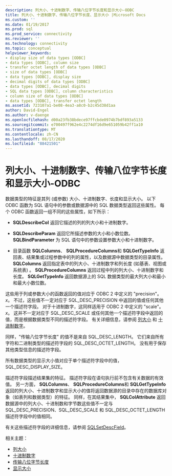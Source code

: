 ```yaml
---
description: 列大小、十进制数字、传输八位字节长度和显示大小-ODBC
title: 列大小、十进制数字、传输八位字节长度、显示大小 |Microsoft Docs
ms.custom: ''
ms.date: 01/19/2017
ms.prod: sql
ms.prod_service: connectivity
ms.reviewer: ''
ms.technology: connectivity
ms.topic: conceptual
helpviewer_keywords:
- display size of data types [ODBC]
- data types [ODBC], column size
- transfer octet length of data types [ODBC]
- size of data types [ODBC]
- data types [ODBC], display size
- decimal digits of data types [ODBC]
- data types [ODBC], decimal digits
- SQL data types [ODBC], column characteristics
- column size of data types [ODBC]
- data types [ODBC], transfer octet length
ms.assetid: 723107a1-be08-4ea3-a8c0-b2c45d38d1aa
author: David-Engel
ms.author: v-daenge
ms.openlocfilehash: d00a23fb38bdece97ffcbde0974b7bdf893a5133
ms.sourcegitcommit: e700497f962e4c2274df16d9e651059b42ff1a10
ms.translationtype: MT
ms.contentlocale: zh-CN
ms.lasthandoff: 08/17/2020
ms.locfileid: "88421501"
---
```

# <a name="column-size-decimal-digits-transfer-octet-length-and-display-size---odbc"></a>列大小、十进制数字、传输八位字节长度和显示大小-ODBC
数据类型的特征是其列 (或参数) 大小、十进制数字、长度和显示大小。 以下 ODBC 函数为 SQL 语句中的参数或数据源中的 SQL 数据类型返回这些属性。 每个 ODBC 函数返回一组不同的这些属性，如下所示：  
  
-   **SQLDescribeCol** 返回它描述的列的列大小和十进制数字。  
  
-   **SQLDescribeParam** 返回它所描述参数的大小和小数位数。 **SQLBindParameter** 为 SQL 语句中的参数设置参数大小和十进制数字。  
  
-   目录函数 **SQLColumns**、 **SQLProcedureColumns**和 **SQLGetTypeInfo** 返回表、结果集或过程参数中的列的属性，以及数据源中数据类型的目录属性。 **SQLColumns** 返回指定表中的列大小、十进制数字和列长度 (如基表、视图或系统表) 。 **SQLProcedureColumns** 返回过程中列的列大小、十进制数字和长度。 **SQLGetTypeInfo** 返回数据源上的 SQL 数据类型的最大列大小和最小和最大小数位数。  
  
 这些用于列或参数大小的函数返回的值对应于 ODBC 2 中定义的 "precision"。*x*。 不过，这些值不一定对应于 SQL_DESC_PRECISION 中返回的值或任何其他一个描述符字段。 对于十进制数字，这同样适用于 ODBC 2 中定义的 "scale"。*x*。 这并不一定对应于 SQL_DESC_SCALE 或任何其他一个描述符字段中返回的值，而是根据数据类型不同的描述符字段。 有关详细信息，请参阅 [列大小](../../../odbc/reference/appendixes/column-size.md) 和 [十进制数字](../../../odbc/reference/appendixes/decimal-digits.md)。  
  
 同样，"传输八位字节长度" 的值不是来自 SQL_DESC_LENGTH。 它们来自所有字符和二进制类型的描述符字段的 SQL_DESC_OCTET_LENGTH。 没有用于保存其他类型信息的描述符字段。  
  
 所有数据类型的显示大小值对应于单个描述符字段中的值，SQL_DESC_DISPLAY_SIZE。  
  
 描述符字段描述结果集的特征。 描述符字段在语句执行前不包含有关数据的有效值。 另一方面， **SQLColumns**、 **SQLProcedureColumns**和 **SQLGetTypeInfo**返回的列大小、十进制数字和显示大小的值将返回数据源的目录中存在的数据库对象（如表列和数据类型）的特征。 同样，在其结果集中， **SQLColAttribute** 返回数据源中的列大小、十进制数和字节数这些值不一定与 SQL_DESC_PRECISION、SQL_DESC_SCALE 和 SQL_DESC_OCTET_LENGTH 描述符字段中的值相同。  
  
 有关这些描述符字段的详细信息，请参阅 [SQLSetDescField](../../../odbc/reference/syntax/sqlsetdescfield-function.md)。  
  
 相关主题：  
  
-   [列大小](../../../odbc/reference/appendixes/column-size.md)  
-   [十进制数字](../../../odbc/reference/appendixes/decimal-digits.md)  
-   [传输八位字节长度](../../../odbc/reference/appendixes/transfer-octet-length.md)  
-   [显示大小](../../../odbc/reference/appendixes/display-size.md)
